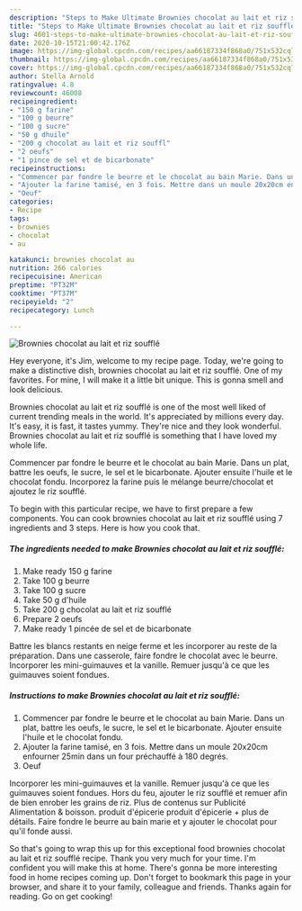 ```yaml
---
description: "Steps to Make Ultimate Brownies chocolat au lait et riz soufflé"
title: "Steps to Make Ultimate Brownies chocolat au lait et riz soufflé"
slug: 4601-steps-to-make-ultimate-brownies-chocolat-au-lait-et-riz-souffle
date: 2020-10-15T21:00:42.176Z
image: https://img-global.cpcdn.com/recipes/aa66187334f868a0/751x532cq70/brownies-chocolat-au-lait-et-riz-souffle-photo-principale-de-la-recette.jpg
thumbnail: https://img-global.cpcdn.com/recipes/aa66187334f868a0/751x532cq70/brownies-chocolat-au-lait-et-riz-souffle-photo-principale-de-la-recette.jpg
cover: https://img-global.cpcdn.com/recipes/aa66187334f868a0/751x532cq70/brownies-chocolat-au-lait-et-riz-souffle-photo-principale-de-la-recette.jpg
author: Stella Arnold
ratingvalue: 4.8
reviewcount: 46008
recipeingredient:
- "150 g farine"
- "100 g beurre"
- "100 g sucre"
- "50 g dhuile"
- "200 g chocolat au lait et riz souffl"
- "2 oeufs"
- "1 pince de sel et de bicarbonate"
recipeinstructions:
- "Commencer par fondre le beurre et le chocolat au bain Marie. Dans un plat, battre les oeufs, le sucre, le sel et le bicarbonate. Ajouter ensuite l&#39;huile et le chocolat fondu."
- "Ajouter la farine tamisé, en 3 fois. Mettre dans un moule 20x20cm enfourner 25min dans un four préchauffé à 180 degrés."
- "Oeuf"
categories:
- Recipe
tags:
- brownies
- chocolat
- au

katakunci: brownies chocolat au 
nutrition: 266 calories
recipecuisine: American
preptime: "PT32M"
cooktime: "PT37M"
recipeyield: "2"
recipecategory: Lunch

---
```



![Brownies chocolat au lait et riz soufflé](https://img-global.cpcdn.com/recipes/aa66187334f868a0/751x532cq70/brownies-chocolat-au-lait-et-riz-souffle-photo-principale-de-la-recette.jpg)

Hey everyone, it's Jim, welcome to my recipe page. Today, we're going to make a distinctive dish, brownies chocolat au lait et riz soufflé. One of my favorites. For mine, I will make it a little bit unique. This is gonna smell and look delicious.

Brownies chocolat au lait et riz soufflé is one of the most well liked of current trending meals in the world. It's appreciated by millions every day. It's easy, it is fast, it tastes yummy. They're nice and they look wonderful. Brownies chocolat au lait et riz soufflé is something that I have loved my whole life.

Commencer par fondre le beurre et le chocolat au bain Marie. Dans un plat, battre les oeufs, le sucre, le sel et le bicarbonate. Ajouter ensuite l&#39;huile et le chocolat fondu. Incorporez la farine puis le mélange beurre/chocolat et ajoutez le riz soufflé.


To begin with this particular recipe, we have to first prepare a few components. You can cook brownies chocolat au lait et riz soufflé using 7 ingredients and 3 steps. Here is how you cook that.

<!--inarticleads1-->

##### The ingredients needed to make Brownies chocolat au lait et riz soufflé:

1. Make ready 150 g farine
1. Take 100 g beurre
1. Take 100 g sucre
1. Take 50 g d&#39;huile
1. Take 200 g chocolat au lait et riz soufflé
1. Prepare 2 oeufs
1. Make ready 1 pincée de sel et de bicarbonate


Battre les blancs restants en neige ferme et les incorporer au reste de la préparation. Dans une casserole, faire fondre le chocolat avec le beurre. Incorporer les mini-guimauves et la vanille. Remuer jusqu&#39;à ce que les guimauves soient fondues. 

<!--inarticleads2-->

##### Instructions to make Brownies chocolat au lait et riz soufflé:

1. Commencer par fondre le beurre et le chocolat au bain Marie. Dans un plat, battre les oeufs, le sucre, le sel et le bicarbonate. Ajouter ensuite l&#39;huile et le chocolat fondu.
1. Ajouter la farine tamisé, en 3 fois. Mettre dans un moule 20x20cm enfourner 25min dans un four préchauffé à 180 degrés.
1. Oeuf


Incorporer les mini-guimauves et la vanille. Remuer jusqu&#39;à ce que les guimauves soient fondues. Hors du feu, ajouter le riz soufflé et remuer afin de bien enrober les grains de riz. Plus de contenus sur Publicité Alimentation &amp; boisson. produit d&#39;épicerie produit d&#39;épicerie + plus de détails. Faire fondre le beurre au bain marie et y ajouter le chocolat pour qu&#39;il fonde aussi. 

So that's going to wrap this up for this exceptional food brownies chocolat au lait et riz soufflé recipe. Thank you very much for your time. I'm confident you will make this at home. There's gonna be more interesting food in home recipes coming up. Don't forget to bookmark this page in your browser, and share it to your family, colleague and friends. Thanks again for reading. Go on get cooking!

